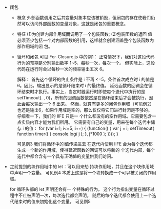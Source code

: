 - 闭包
  - 概念
    外部函数调用之后其变量对象本应该被销毁，但闭包的存在使我们仍然可以访问外部函数的变量对象，这就是闭包的重要概念。
  - 特征
    (1)为创建内部作用域而调用了一个包装函数;
    (2)包装函数的返回 值必须至少包括一个对内部函数的引用，这样就会创建涵盖整个包装函数内部作用域的闭 包。
    
  - 循环和闭包
    可见 For-Closure.js 中的例1：
      正常情况下，我们对这段代码行为的预期是分别输出数字 1~5，每秒一次，每次一个。
      但实际上，这段代码在运行时会以每秒一次的频率输出五次 6。

      解释：
        首先这个循环的终止条件是 i 不再 <=5。条件首次成立时 i 的值是 6。因此，输出显示的是循环结束时 i 的最终值。
        延迟函数的回调会在循环结束时才执行。事实上，当定时器运行时即使每个迭代中执行的是setTimeout(.., 0)，所有的回调函数依然是在循环结束后才会被执行，因此会每次输出一个 6 出来。
    然而，就算有更多的闭包作用域（可见例2）也还是输出6，如果作用域是空的，那么仅仅将它们进行封闭是不够的。仔细看一下，我们的 IIFE 只是一 个什么都没有的空作用域。它需要包含一点实质内容才能为我们所用。
    它需要有自己的变量，用来在每个迭代中储存 i 的值：
      for (var i=1; i<=5; i++) { (function() {
        var j = i;
        setTimeout( function timer() {
          console.log( j );
          }, j*1000 );
        })(); 
      }

      可见例3
      我们将循环中的i值传递进去
      在迭代内使用 IIFE 会为每个迭代都生成一个新的作用域，使得延迟函数的回调可以将新的
      个迭代内部，每个迭代中都会含有一个具有正确值的变量供我们访问。
- 之前提到的块作用域中的 let：可以用来劫 持块作用域，并且在这个块作用域中声明一个变量。
    可见例4
    本质上这是将一个块转换成一个可以被关闭的作用域。

    for 循环头部的 let 声明还会有一 个特殊的行为。
    这个行为指出变量在循环过程中不止被声明一次，每次迭代都会声明。
    随后的每个迭代都会使用上一个迭代结束时的值来初始化这个变量。
    可见例5